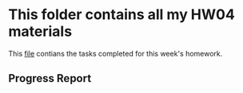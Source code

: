 # This folder contains all my HW04 materials



This [file](https://github.com/Jenncscampbell/STAT545-hw-Campbell-Jennifer/blob/master/hw03/hw3_gapminder_exploration.md) contians the tasks completed for this week's homework.




## Progress Report
